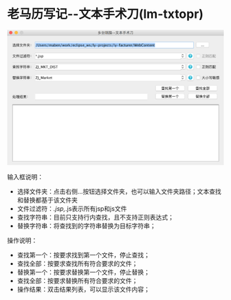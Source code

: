 # 老马历写记--文本手术刀(lm-txtopr)
![主界面](https://raw.githubusercontent.com/zongtong2046/lm-txtopr/master/snapshot/framemain.png)

输入框说明：
- 选择文件夹：点击右侧...按钮选择文件夹，也可以输入文件夹路径；文本查找和替换都基于该文件夹
- 文件过滤符：*.jsp,*.js表示所有jsp和js文件
- 查找字符串：目前只支持行内查找，且不支持正则表达式；
- 替换字符串：将查找到的字符串替换为目标字符串；

操作说明：
- 查找第一个：按要求找到第一个文件，停止查找；
- 查找全部：按要求查找所有符合要求的文件；
- 替换第一个：按要求替换第一个文件，停止替换；
- 查找全部：按要求替换所有符合要求的文件；
- 操作结果：双击结果列表，可以显示该文件内容；
